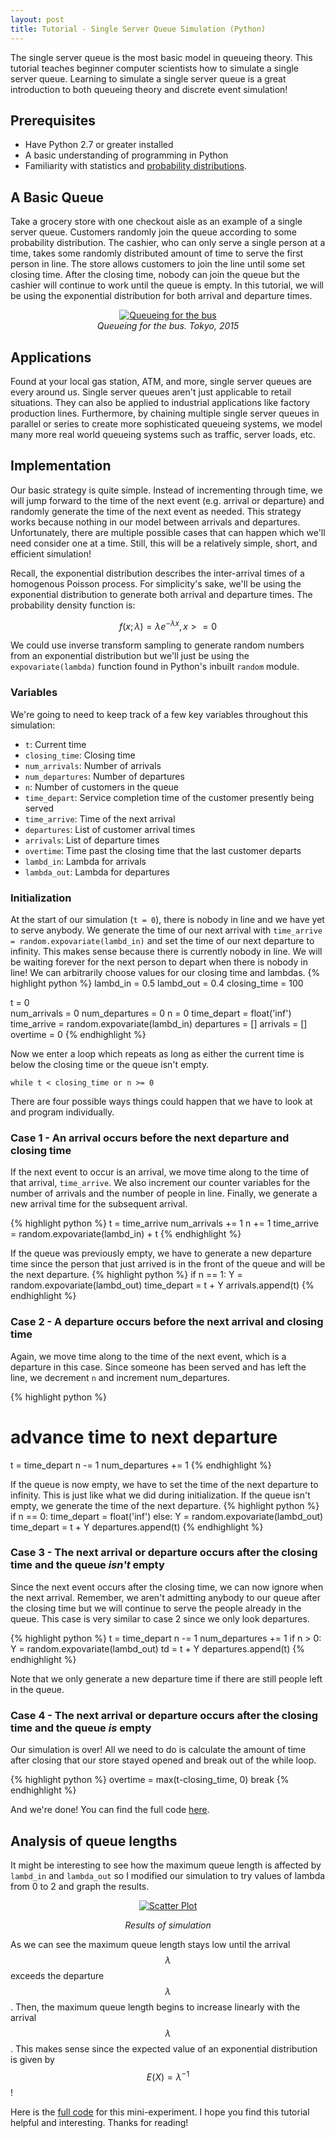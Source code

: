 ```yaml
---
layout: post
title: Tutorial - Single Server Queue Simulation (Python)
---
```


The single server queue is the most basic model in queueing theory. This tutorial teaches beginner computer scientists how to simulate a single server queue. Learning to simulate a single server queue is a great introduction to both queueing theory and discrete event simulation!

## Prerequisites
* Have Python 2.7 or greater installed
* A basic understanding of programming in Python
* Familiarity with statistics and [probability distributions](https://en.wikipedia.org/wiki/Probability_distribution).

## A Basic Queue
Take a grocery store with one checkout aisle as an example of a single server queue. Customers randomly join the queue according to some probability distribution. The cashier, who can only serve a single person at a time, takes some randomly distributed amount of time to serve the first person in line. The store allows customers to join the line until some set closing time. After the closing time, nobody can join the queue but the cashier will continue to work until the queue is empty. In this tutorial, we will be using the exponential distribution for both arrival and departure times.


<center><a href="/images/2016-02-18-single-server-queue/queue.jpg">
  <img src="/images/2016-02-18-single-server-queue/queue.jpg" alt="Queueing for the bus">
</a></center>
<center><i>Queueing for the bus. Tokyo, 2015</i></center>

## Applications
Found at your local gas station, ATM, and more, single server queues are every around us. Single server queues aren't just applicable to retail situations. They can also be applied to industrial applications like factory production lines. Furthermore, by chaining multiple single server queues in parallel or series to create more sophisticated queueing systems, we model many more real world queueing systems such as traffic, server loads, etc. 

## Implementation
Our basic strategy is quite simple. Instead of incrementing through time, we will jump forward to the time of the next event (e.g. arrival or departure) and randomly generate the time of the next event as needed. This strategy works because nothing in our model between arrivals and departures. Unfortunately, there are multiple possible cases that can happen which we'll need consider one at a time. Still, this will be a relatively simple, short, and efficient simulation! 

Recall, the exponential distribution describes the inter-arrival times of a homogenous Poisson process. For simplicity's sake, we'll be using the exponential distribution to generate both arrival and departure times. The probability density function is:

$$f(x;\lambda) = \lambda e^{-\lambda x}, x >= 0$$

We could use inverse transform sampling to generate random numbers from an exponential distribution but we'll just be using the `expovariate(lambda)` function found in Python's inbuilt `random` module.
 
### Variables
We're going to need to keep track of a few key variables throughout this simulation:

* `t`: Current time
* `closing_time`: Closing time
* `num_arrivals`: Number of arrivals
* `num_departures`: Number of departures
* `n`: Number of customers in the queue
* `time_depart`: Service completion time of the customer presently being served
* `time_arrive`: Time of the next arrival
* `departures`: List of customer arrival times
* `arrivals`: List of departure times
* `overtime`: Time past the closing time that the last customer departs
* `lambd_in`: Lambda for arrivals
* `lambda_out`: Lambda for departures

### Initialization
At the start of our simulation (`t = 0`), there is nobody in line and we have yet to serve anybody. We generate the time of our next arrival with `time_arrive = random.expovariate(lambd_in)` and set the time of our next departure to infinity. This makes sense because there is currently nobody in line. We will be waiting forever for the next person to depart when there is nobody in line! We can arbitrarily choose values for our closing time and lambdas. 
{% highlight python %}
lambd_in = 0.5
lambd_out = 0.4
closing_time = 100

t = 0             
num_arrivals = 0
num_departures = 0
n = 0
time_depart = float('inf')
time_arrive = random.expovariate(lambd_in)
departures = []
arrivals = []
overtime = 0
{% endhighlight %}

Now we enter a loop which repeats as long as either the current time is below the closing time or the queue isn't empty.

`while t < closing_time or n >= 0`

There are four possible ways things could happen that we have to look at and program individually.

### Case 1 - An arrival occurs before the next departure and closing time
If the next event to occur is an arrival, we move time along to the time of that arrival, `time_arrive`. We also increment our counter variables for the number of arrivals and the number of people in line. Finally, we generate a new arrival time for the subsequent arrival.

{% highlight python %}
t = time_arrive
num_arrivals += 1 
n += 1 
time_arrive = random.expovariate(lambd_in) + t
{% endhighlight %}

If the queue was previously empty, we have to generate a new departure time since the person that just arrived is in the front of the queue and will be the next departure.
{% highlight python %}
if n == 1:
	Y = random.expovariate(lambd_out)
	time_depart = t + Y
arrivals.append(t)
{% endhighlight %}

### Case 2 - A departure occurs before the next arrival and closing time
Again, we move time along to the time of the next event, which is a departure in this case. Since someone has been served and has left the line, we decrement `n` and increment num_departures. 

{% highlight python %}
# advance time to next departure
t = time_depart
n -= 1
num_departures += 1
{% endhighlight %}

If the queue is now empty, we have to set the time of the next departure to infinity. This is just like what we did during initialization. If the queue isn't empty, we generate the time of the next departure.
{% highlight python %}
if n == 0:
	time_depart = float('inf')
else:
	Y = random.expovariate(lambd_out)
	time_depart = t + Y
departures.append(t)
{% endhighlight %}

### Case 3 - The next arrival or departure occurs after the closing time and the queue *isn't* empty
Since the next event occurs after the closing time, we can now ignore when the next arrival. Remember, we aren't admitting anybody to our queue after the closing time but we will continue to serve the people already in the queue. This case is very similar to case 2 since we only look departures.

{% highlight python %}
t = time_depart
n -= 1
num_departures += 1
if n > 0:
	Y = random.expovariate(lambd_out)
	td = t + Y
departures.append(t)
{% endhighlight %}

Note that we only generate a new departure time if there are still people left in the queue.

### Case 4 - The next arrival or departure occurs after the closing time and the queue *is* empty
Our simulation is over! All we need to do is calculate the amount of time after closing that our store stayed opened and break out of the while loop.

{% highlight python %}
overtime = max(t-closing_time, 0)
break
{% endhighlight %}

And we're done! You can find the full code [here](https://gist.github.com/danong/32d162d3b9aec5739a62). 

## Analysis of queue lengths
It might be interesting to see how the maximum queue length is affected by `lambd_in` and `lambda_out` so I modified our simulation to try values of lambda from 0 to 2 and graph the results. 

<center><a href="/images/2016-02-18-single-server-queue/ssqueue_scatter.png">
  <img src="/images/2016-02-18-single-server-queue/ssqueue_scatter.png" alt="Scatter Plot">
</a></center>
<center><p><i>Results of simulation</i></p></center>

As we can see the maximum queue length stays low until the arrival $$\lambda$$ exceeds the departure $$\lambda$$. Then, the maximum queue length begins to increase linearly with the arrival $$\lambda$$. This makes sense since the expected value of an exponential distribution is given by $$E(X) = \lambda^{-1}$$!  

Here is the [full code](https://gist.github.com/danong/08c9efffeeec30ad429e) for this mini-experiment. I hope you find this tutorial helpful and interesting. Thanks for reading!
